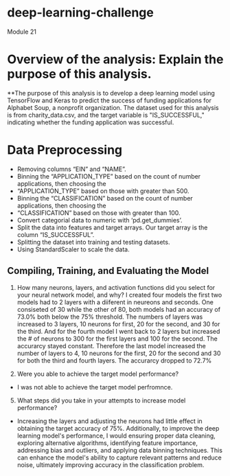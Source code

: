 # deep-learning-challenge
Module 21

# Overview of the analysis: Explain the purpose of this analysis.
**The purpose of this analysis is to develop a deep learning model using TensorFlow and Keras to predict the success of funding applications for Alphabet Soup, a nonprofit organization. The dataset used for this analysis is from charity_data.csv, and the target variable is "IS_SUCCESSFUL," indicating whether the funding application was successful.

# Data Preprocessing
- Removing columns “EIN” and “NAME”.
- Binning the “APPLICATION_TYPE” based on the count of number applications, then choosing the 
- “APPLICATION_TYPE” based on those with greater than 500.
- Binning the “CLASSIFICATION” based on the count of number applications, then choosing the 
- “CLASSIFICATION” based on those with greater than 100.
- Convert categorial data to numeric with ‘pd.get_dummies’.
- Split the data into features and target arrays. Our target array is the column “IS_SUCCESSFUL”.
- Splitting the dataset into training and testing datasets.
- Using StandardScaler to scale the data.

## Compiling, Training, and Evaluating the Model
1. How many neurons, layers, and activation functions did you select for your neural network model, and why? I created four models the first two models had to 2 layers with a diiferent in neureons and seconds. One consiseted of 30 while the other of 80, both models had an accuracy of 73.0% both below the 75% threshold. The numbers of layers was increased to 3 layers, 10 neurons for first, 20 for the second, and 30 for the third. And for the fourth model I went back to 2 layers but increased the # of neurons to 300 for the first layers and 100 for the second. The accurarcy stayed constant. Therefore the last model increased the number of layers to 4, 10 neurons for the first, 20 for the second and 30 for both the third and fourth layers. The accurarcy dropped to 72.7%

3. Were you able to achieve the target model performance?
  - I was not able to achieve the target model perfromnce.

5. What steps did you take in your attempts to increase model performance?
 - Increasing the layers and adjusting the neurons had little effect in obtaining the target accuracy of 75%. Additionally, to improve the deep learning model's performance, I would ensuring proper data cleaning, exploring alternative algorithms, identifying feature importance, addressing bias and outliers, and applying data binning techniques. This can enhance the model's ability to capture relevant patterns and reduce noise, ultimately improving accuracy in the classification problem.
